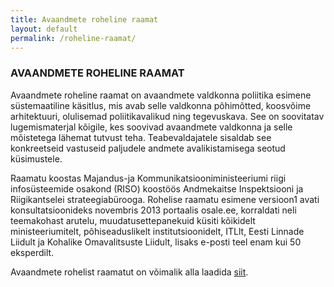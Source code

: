 ```yaml
---
title: Avaandmete roheline raamat
layout: default
permalink: /roheline-raamat/
---
```

### AVAANDMETE ROHELINE RAAMAT
Avaandmete roheline raamat on avaandmete valdkonna poliitika esimene süstemaatiline käsitlus, mis avab selle valdkonna põhimõtted, koosvõime arhitektuuri, olulisemad poliitikavalikud ning tegevuskava. See on soovitatav lugemismaterjal kõigile, kes soovivad avaandmete valdkonna ja selle mõistetega lähemat tutvust teha. Teabevaldajatele sisaldab see konkreetseid vastuseid paljudele andmete avalikistamisega seotud küsimustele.

Raamatu koostas Majandus-ja Kommunikatsiooniministeeriumi riigi infosüsteemide osakond (RISO) koostöös Andmekaitse Inspektsiooni ja Riigikantselei strateegiabürooga. Rohelise raamatu esimene versioon1 avati konsultatsioonideks novembris 2013 portaalis osale.ee, korraldati neli teemakohast arutelu, muudatusettepanekuid küsiti kõikidelt ministeeriumitelt, põhiseaduslikelt institutsioonidelt, ITLlt, Eesti Linnade Liidult ja Kohalike Omavalitsuste Liidult, lisaks e-posti teel enam kui 50 eksperdilt.

Avaandmete rohelist raamatut on võimalik alla laadida [siit](https://www.mkm.ee/sites/default/files/avaliku-teabe-masinloetava-avalikustamise-roheline-raamat-20141125_0.odt).
